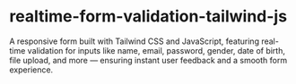 # realtime-form-validation-tailwind-js
A responsive form built with Tailwind CSS and JavaScript, featuring real-time validation for inputs like name, email, password, gender, date of birth, file upload, and more — ensuring instant user feedback and a smooth form experience.
